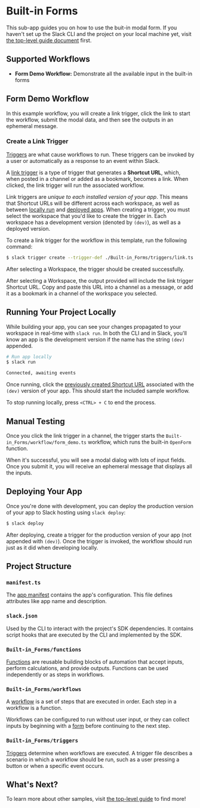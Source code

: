 # Built-in Forms

This sub-app guides you on how to use the buit-in modal form. If you haven't set
up the Slack CLI and the project on your local machine yet, visit
[the top-level guide document](../README.md) first.

## Supported Workflows

- **Form Demo Workflow:** Demonstrate all the available input in the built-in
  forms

## Form Demo Workflow

In this example workflow, you will create a link trigger, click the link to
start the workflow, submit the modal data, and then see the outputs in an
ephemeral message.

### Create a Link Trigger

[Triggers](https://api.slack.com/future/triggers) are what cause workflows to
run. These triggers can be invoked by a user or automatically as a response to
an event within Slack.

A [link trigger](https://api.slack.com/future/triggers/link) is a type of
trigger that generates a **Shortcut URL**, which, when posted in a channel or
added as a bookmark, becomes a link. When clicked, the link trigger will run the
associated workflow.

Link triggers are _unique to each installed version of your app_. This means
that Shortcut URLs will be different across each workspace, as well as between
[locally run](#running-your-project-locally) and
[deployed apps](#deploying-your-app). When creating a trigger, you must select
the workspace that you'd like to create the trigger in. Each workspace has a
development version (denoted by `(dev)`), as well as a deployed version.

To create a link trigger for the workflow in this template, run the following
command:

```zsh
$ slack trigger create --trigger-def ./Built-in_Forms/triggers/link.ts
```

After selecting a Workspace, the trigger should be created successfully.

After selecting a Workspace, the output provided will include the link trigger
Shortcut URL. Copy and paste this URL into a channel as a message, or add it as
a bookmark in a channel of the workspace you selected.

## Running Your Project Locally

While building your app, you can see your changes propagated to your workspace
in real-time with `slack run`. In both the CLI and in Slack, you'll know an app
is the development version if the name has the string `(dev)` appended.

```zsh
# Run app locally
$ slack run

Connected, awaiting events
```

Once running, click the
[previously created Shortcut URL](#create-a-link-trigger) associated with the
`(dev)` version of your app. This should start the included sample workflow.

To stop running locally, press `<CTRL> + C` to end the process.

## Manual Testing

Once you click the link trigger in a channel, the trigger starts the
`Built-in_Forms/workflow/form_demo.ts` workflow, which runs the built-in
`OpenForm` function.

When it's successful, you will see a modal dialog with lots of input fields.
Once you submit it, you will receive an ephemeral message that displays all the
inputs.

## Deploying Your App

Once you're done with development, you can deploy the production version of your
app to Slack hosting using `slack deploy`:

```zsh
$ slack deploy
```

After deploying, create a trigger for the production version of your app (not
appended with `(dev)`). Once the trigger is invoked, the workflow should run
just as it did when developing locally.

## Project Structure

### `manifest.ts`

The [app manifest](https://api.slack.com/future/manifest) contains the app's
configuration. This file defines attributes like app name and description.

### `slack.json`

Used by the CLI to interact with the project's SDK dependencies. It contains
script hooks that are executed by the CLI and implemented by the SDK.

### `Built-in_Forms/functions`

[Functions](https://api.slack.com/future/functions) are reusable building blocks
of automation that accept inputs, perform calculations, and provide outputs.
Functions can be used independently or as steps in workflows.

### `Built-in_Forms/workflows`

A [workflow](https://api.slack.com/future/workflows) is a set of steps that are
executed in order. Each step in a workflow is a function.

Workflows can be configured to run without user input, or they can collect
inputs by beginning with a [form](https://api.slack.com/future/forms) before
continuing to the next step.

### `Built-in_Forms/triggers`

[Triggers](https://api.slack.com/future/triggers) determine when workflows are
executed. A trigger file describes a scenario in which a workflow should be run,
such as a user pressing a button or when a specific event occurs.

## What's Next?

To learn more about other samples, visit [the top-level guide](../README.md) to
find more!
